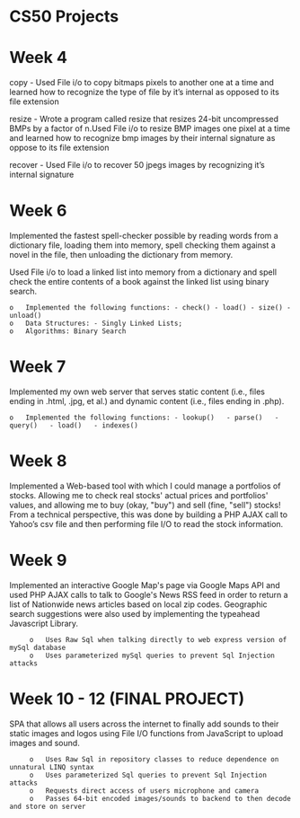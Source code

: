 # CS50 Projects

# Week 4
copy - Used File i/o to copy bitmaps pixels to another one at a time and learned how to recognize the type of file by it’s internal as opposed to its file extension

resize - Wrote a program called resize that resizes 24-bit uncompressed BMPs by a factor of n.Used File i/o to resize BMP images one pixel at a time and learned how to recognize bmp images by their internal signature as oppose to its file extension

recover - Used File i/o to recover 50 jpegs images by recognizing it’s internal signature


# Week 6
Implemented the fastest spell-checker possible by reading words from a dictionary file, loading them into memory, spell checking them against a novel in the file, then unloading the dictionary from memory.

Used File i/o to load a linked list into memory from a dictionary and spell check the entire contents of a book against the linked list using binary search. 

    o   Implemented the following functions: - check() - load() - size() - unload() 
    o   Data Structures: - Singly Linked Lists; 
    o   Algorithms: Binary Search

# Week 7
Implemented my own web server that serves static content (i.e., files ending in .html, .jpg, et al.) and dynamic content (i.e., files ending in .php).

    o   Implemented the following functions: - lookup()   - parse()   - query()   - load()   - indexes()
 
# Week 8
Implemented a Web-based tool with which I could manage a portfolios of stocks. Allowing me to check real stocks' actual prices and portfolios' values, and allowing me to buy (okay, "buy") and sell (fine, "sell") stocks! From a technical perspective, this was done by building a PHP AJAX call to Yahoo’s csv file and then performing file I/O to read the stock information.

# Week 9
Implemented an interactive Google Map's page via Google Maps API and used PHP AJAX calls to talk to Google's News RSS feed in order to return a list of Nationwide news articles based on local zip codes. Geographic search suggestions were also used by implementing the typeahead Javascript Library.

         o   Uses Raw Sql when talking directly to web express version of mySql database
         o   Uses parameterized mySql queries to prevent Sql Injection attacks

# Week 10 - 12 (FINAL PROJECT)
 SPA that allows all users across the internet to finally add sounds to their static images and logos using File I/O functions from JavaScript to upload images and sound.
 
         o   Uses Raw Sql in repository classes to reduce dependence on unnatural LINQ syntax
         o   Uses parameterized Sql queries to prevent Sql Injection attacks
         o   Requests direct access of users microphone and camera
         o   Passes 64-bit encoded images/sounds to backend to then decode and store on server
